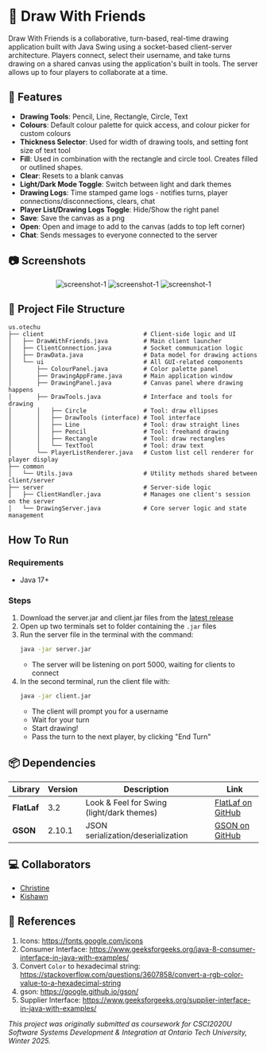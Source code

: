 # 🎨 Draw With Friends

Draw With Friends is a collaborative, turn-based, real-time drawing application built with Java Swing using a socket-based client-server architecture.
Players connect, select their username, and take turns drawing on a shared canvas using the application's built in tools. The server allows up to four players to collaborate at a time.

## 🚀 Features
- **Drawing Tools**: Pencil, Line, Rectangle, Circle, Text
- **Colours**: Default colour palette for quick access, and colour picker for custom colours
- **Thickness Selector**: Used for width of drawing tools, and setting font size of text tool
- **Fill**: Used in combination with the rectangle and circle tool. Creates filled or outlined shapes.
- **Clear**: Resets to a blank canvas
- **Light/Dark Mode Toggle**: Switch between light and dark themes
- **Drawing Logs**: Time stamped game logs - notifies turns, player connections/disconnections, clears, chat
- **Player List/Drawing Logs Toggle**: Hide/Show the right panel
- **Save**: Save the canvas as a png
- **Open**: Open and image to add to the canvas (adds to top left corner)
- **Chat**: Sends messages to everyone connected to the server

## 📷 Screenshots
<div align="center">
<img src="https://i.imgur.com/JIvcfLO.png" alt="screenshot-1">
<img src="https://i.imgur.com/awbozWI.png" alt="screenshot-1">
<img src="https://i.imgur.com/sETTYWw.png" alt="screenshot-1">
</div>

## 📁 Project File Structure
```text
us.otechu
├── client                            # Client-side logic and UI
│   ├── DrawWithFriends.java          # Main client launcher
│   ├── ClientConnection.java         # Socket communication logic
│   ├── DrawData.java                 # Data model for drawing actions
│   └── ui                            # All GUI-related components
│       ├── ColourPanel.java          # Color palette panel
│       ├── DrawingAppFrame.java      # Main application window
│       ├── DrawingPanel.java         # Canvas panel where drawing happens
│       ├── DrawTools.java            # Interface and tools for drawing
│       │   ├── Circle                # Tool: draw ellipses
│       │   ├── DrawTools (interface) # Tool interface
│       │   ├── Line                  # Tool: draw straight lines
│       │   ├── Pencil                # Tool: freehand drawing
│       │   ├── Rectangle             # Tool: draw rectangles
│       │   └── TextTool              # Tool: draw text
│       └── PlayerListRenderer.java   # Custom list cell renderer for player display
├── common
│   └── Utils.java                    # Utility methods shared between client/server
├── server                            # Server-side logic
│   ├── ClientHandler.java            # Manages one client's session on the server
│   └── DrawingServer.java            # Core server logic and state management

```
## How To Run
### Requirements
- Java 17+

### Steps
1. Download the server.jar and client.jar files from the [latest release](https://github.com/christikat/draw_with_friends/releases)
2. Open up two terminals set to folder containing the `.jar` files
3. Run the server file in the terminal with the command:
    ```bash
    java -jar server.jar
    ```
   - The server will be listening on port 5000, waiting for clients to connect
4. In the second terminal, run the client file with:
    ```bash
    java -jar client.jar
    ```
   - The client will prompt you for a username
   - Wait for your turn
   - Start drawing!
   - Pass the turn to the next player, by clicking "End Turn"



## 📦 Dependencies
<div align="center">
 <table>
   <thead>
     <tr>
       <th>Library</th>
       <th>Version</th>
       <th>Description</th>
       <th>Link</th>
     </tr>
   </thead>
   <tbody>
     <tr>
       <td><strong>FlatLaf</strong></td>
       <td>3.2</td>
       <td>Look & Feel for Swing (light/dark themes)</td>
       <td><a href="https://github.com/JFormDesigner/FlatLaf">FlatLaf on GitHub</a></td>
     </tr>
     <tr>
       <td><strong>GSON</strong></td>
       <td>2.10.1</td>
       <td>JSON serialization/deserialization</td>
       <td><a href="https://github.com/google/gson">GSON on GitHub</a></td>
     </tr>
   </tbody>
 </table>
</div>

## 💻 Collaborators
- [Christine](https://github.com/christikat)
- [Kishawn](https://github.com/ratter-exe) 

## 📖 References
1. Icons: https://fonts.google.com/icons
2. Consumer Interface: https://www.geeksforgeeks.org/java-8-consumer-interface-in-java-with-examples/
3. Convert `Color` to hexadecimal string: https://stackoverflow.com/questions/3607858/convert-a-rgb-color-value-to-a-hexadecimal-string
4. gson: https://google.github.io/gson/
5. Supplier Interface: https://www.geeksforgeeks.org/supplier-interface-in-java-with-examples/

<i>This project was originally submitted as coursework for CSCI2020U Software Systems Development & Integration at Ontario Tech University, Winter 2025.</i>
